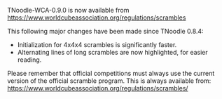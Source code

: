 TNoodle-WCA-0.9.0 is now available from <https://www.worldcubeassociation.org/regulations/scrambles>

This following major changes have been made since TNoodle 0.8.4:

- Initialization for 4x4x4 scrambles is significantly faster.
- Alternating lines of long scrambles are now highlighted, for easier reading.

<!--break-->

Please remember that official competitions must always use the current version of the official scramble program. This is always available from: <https://www.worldcubeassociation.org/regulations/scrambles/>